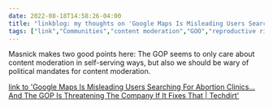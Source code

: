 ---date: 2022-08-18T14:58:26-04:00title: "linkblog: my thoughts on 'Google Maps Is Misleading Users Searching For Abortion Clinics… And The GOP Is Threatening The Company If It Fixes That | Techdirt'"tags: ["link","Communities","content moderation","GOO","reproductive rights","Google Maps"]---Masnick makes two good points here: The GOP seems to only care about content moderation in self-serving ways, but also we should be wary of political mandates for content moderation. [link to 'Google Maps Is Misleading Users Searching For Abortion Clinics… And The GOP Is Threatening The Company If It Fixes That | Techdirt'](https://www.techdirt.com/2022/08/18/google-maps-is-misleading-users-searching-for-abortion-clinics-and-the-gop-is-threatening-the-company-if-it-fixes-that/)